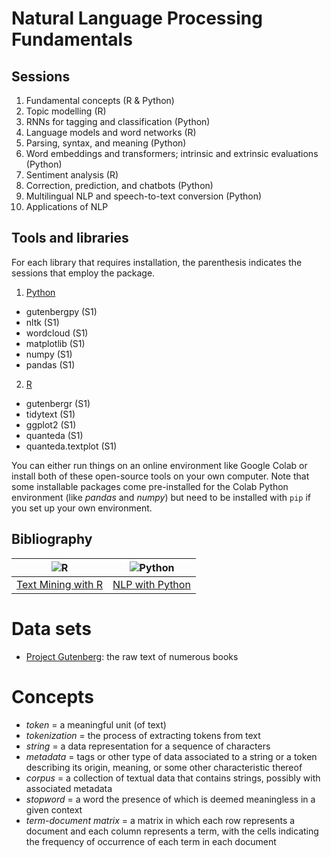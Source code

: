 # Natural Language Processing Fundamentals

## Sessions

1. Fundamental concepts (R & Python)
2. Topic modelling (R)
3. RNNs for tagging and classification (Python) 
4. Language models and word networks (R) 
5. Parsing, syntax, and meaning (Python)
6. Word embeddings and transformers; intrinsic and extrinsic evaluations (Python)
7. Sentiment analysis (R)
8. Correction, prediction, and chatbots (Python)
9. Multilingual NLP and speech-to-text conversion (Python)
10. Applications of NLP 

## Tools and libraries

For each library that requires installation, the parenthesis indicates the sessions that employ the package. 

1. [Python](https://www.python.org/)
* gutenbergpy (S1)
* nltk (S1)
* wordcloud (S1)
* matplotlib (S1)
* numpy (S1)
* pandas (S1) 

2. [R](https://www.r-project.org/)
* gutenbergr (S1)
* tidytext (S1)
* ggplot2 (S1)
* quanteda (S1)
* quanteda.textplot (S1)

You can either run things on an online environment like Google Colab or install both of these open-source tools on your own computer. Note that some installable packages come pre-installed for the Colab Python environment (like *pandas* and *numpy*) but need to be installed with `pip` if you set up your own environment.

## Bibliography

![R](https://learning.oreilly.com/covers/urn:orm:book:9781491981641/200w/) | ![Python](https://learning.oreilly.com/covers/urn:orm:book:9780596803346/200w/)
:------------------:|:------------------:
[Text Mining with R](https://learning.oreilly.com/library/view/text-mining-with/9781491981641/) | [NLP with Python](https://learning.oreilly.com/library/view/natural-language-processing/9780596803346/)



# Data sets

- [Project Gutenberg](https://www.gutenberg.org/ebooks/): the raw text of numerous books

# Concepts

- *token* = a meaningful unit (of text)
- *tokenization* = the process of extracting tokens from text
- *string* = a data representation for a sequence of characters
- *metadata* = tags or other type of data associated to a string or a token describing its origin, meaning, or some other characteristic thereof
- *corpus* = a collection of textual data that contains strings, possibly with associated metadata
- *stopword* = a word the presence of which is deemed meaningless in a given context
- *term-document matrix* = a matrix in which each row represents a document and each column represents a term, with the cells indicating the frequency of occurrence of each term in each document

